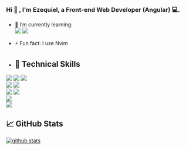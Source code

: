  
### Hi 👋 , I'm Ezequiel, a Front-end Web Developer (Angular) 💻.


- 🌱 I’m currently learning: </br>
![](https://img.shields.io/badge/Code-Rust-informational?style=flat&logo=rust&color=ff2500)
![](https://img.shields.io/badge/Code-React-informational?style=flat&logo=react&color=1DA1F2)

- ⚡ Fun fact: I use Nvim 
- ## 💼 Technical Skills
![](https://img.shields.io/badge/Code-HTML5-informational?style=flat&logo=HTML5&color=E34F26)
![](https://img.shields.io/badge/Style-CSS3-informational?style=flat&logo=CSS3&color=1572B6)
![](https://img.shields.io/badge/Code-JavaScript-informational?style=flat&logo=JavaScript&color=F7DF1E)
</br>
![](https://img.shields.io/badge/Code-Typescript-informational?style=flat&logo=typescript&color=336791)
![](https://img.shields.io/badge/Code-Angular-informational?style=flat&logo=angular&color=FF0000)
</br>
![](https://img.shields.io/badge/Tools-Git-informational?style=flat&logo=Git&color=F05032)
![](https://img.shields.io/badge/Tools-GitHub-informational?style=flat&logo=GitHub&color=181717)
</br>
![](https://img.shields.io/badge/Code-PostgreSQL-informational?style=flat&logo=PostgreSQL&color=336791)
</br>
![](https://img.shields.io/badge/Tools-Postman-informational?style=flat&logo=Postman&color=FF6C37)
</br>

## 📈 GitHub Stats
[![github stats](https://github-readme-stats.vercel.app/api?username=EzequielLo)](https://github.com/EzequielLo)
